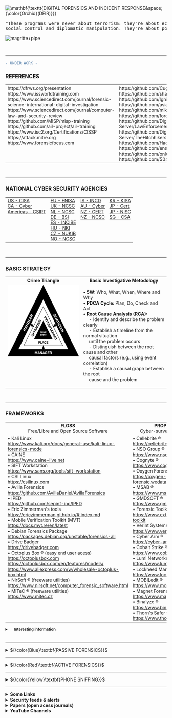 <!DOCTYPE html>
<html>
<body>

<!-- ############################TAKE#OUT#MDFK#;D##################################### -->

<img src="https://latex.codecogs.com/svg.image?\huge&space;\mathbf{\texttt{DIGITAL&space;FORENSICS&space;AND&space;INCIDENT&space;RESPONSE&space;{\color{Orchid}(DFIR)}}}" title="\mathbf{\texttt{DIGITAL FORENSICS AND INCIDENT RESPONSE&space;{\color{Orchid}(DFIR)}}}" />

<pre>"These programs were never about terrorism: they're about economic spying,
social control and diplomatic manipulation. They're about power." (Edward Snowden)</pre>

![magritte+pipe](https://github.com/RENANZG/My-Forensics/assets/53377291/b8fefc0f-e17e-4652-9e51-0b5d9265f181)

<!-- ################################################################################# -->
<br>
<hr>

```diff
- UNDER WORK -
```

<h3>REFERENCES</h3>

<table style="width: 100%" cellspacing="0" cellpadding="0">
<tr>
<td valign="top" style="width: 50%">
https://dfrws.org/presentation</br>
https://www.issworldtraining.com</br>
https://www.sciencedirect.com/journal/forensic-science-international-digital-investigation</br>
https://www.sciencedirect.com/journal/computer-law-and-security-review</br>
https://github.com/MISP/misp-training</br>
https://github.com/ail-project/ail-training</br>
https://www.isc2.org/Certifications/CISSP</br>
https://attack.mitre.org</br>
https://www.forensicfocus.com</br>
</td>
<td valign="top" style="width: 50%">
https://github.com/Cugu/awesome-forensics</br>
https://github.com/shadawck/awesome-anti-forensic</br>
https://github.com/Ignitetechnologies/Mindmap</br>
https://github.com/asiamina/A-Course-on-Digital-Forensics</br>
https://github.com/mikeroyal/Digital-Forensics-Guide</br>
https://github.com/forensicswiki/wiki</br>
https://github.com/Digital-Forensics-Discord-Server/LawEnforcementResources</br>
https://github.com/Digital-Forensics-Discord-Server/TheHitchhikersGuidetoDFIRExperiencesFromBeginnersandExperts</br>
https://github.com/Hack-with-Github/Awesome-Hacking</br>
https://github.com/enaqx/awesome-pentest</br>
https://github.com/onlurking/awesome-infosec</br>
https://github.com/504ensicsLabs</br>
</td>
</tr>
</table>

<!-- ################################################################################# -->
<br>
<hr>

<h3>NATIONAL CYBER SECURITY AGENCIES</h3>

<table style="width: 100%" cellspacing="0" cellpadding="0">
<tr>
<td valign="top">
<a href="https://www.cisa.gov/">US - CISA</a><br>
<a href="https://www.cyber.gc.ca/en">CA - Cyber</a><br>
<a href="https://csirtamericas.org/en">Americas - CSIRT</a><br>
</td>
<td valign="top">
<a href="https://www.enisa.europa.eu">EU - ENISA</a><br>
<a href="https://www.ncsc.gov.uk">UK - NCSC</a><br>
<a href="https://english.ncsc.nl">NL - NCSC</a><br>
<a href="https://www.bsi.bund.de/EN">DE - BSI</a><br>
<a href="https://www.incibe.es">ES - INCIBE</a><br>
<a href="https://www.nki.gov.hu/en">HU - NKI</a><br>
<a href="https://www.nukib.cz/en">CZ - NUKIB</a><br>
<a href="https://nsm.no/areas-of-expertise/cyber-securitynorwegian-national-cyber-security-centre-ncsc">NO - NCSC</a><br>
</td>
<td valign="top">
<a href="https://www.gov.il/en/departments/israel_national_cyber_directorate/govil-landing-page">IS - INCD</a><br>
<a href="https://www.cyber.gov.au">AU - Cyber</a><br>
<a href="https://www.cert.govt.nz">NZ - CERT</a><br>
<a href="https://www.ncsc.govt.nz">NZ - NCSC</a><br>
</td>
<td valign="top">
<a href="https://www.kisa.or.kr/EN">KR - KISA</a><br>
<a href="https://www.jpcert.or.jp/english">JP - Cert</a><br>
<a href="https://www.nisc.go.jp/eng/index.html">JP - NISC</a><br>
<a href="https://www.csa.gov.sg">SG - CSA</a><br>
</td>
</tr>
</table>

<!-- ################################################################################# -->
<br>
<hr>

<h3>BASIC STRATEGY</h3>

<table style="width: 100%" cellspacing="0" cellpadding="0">
<tr>
  <td align="center" valign="top"><b>Crime Triangle</b></td>
  <td align="center" valign="top"><b>Basic Investigative Metodology</b></td>
</tr>
<tr>
  <td align="center" valign="top">
    <img src="3.POLICE_HACKING/CT.png" alt="Image">
  </td>
  <td align="left" valign="top">
    <p>
    <b>• 5W:</b> Who, What, When, Where and Why</br> 
    <b>• PDCA Cycle:</b> Plan, Do, Check and Act</br>
    <b>• Root Cause Analysis (RCA):</b></br>
    &emsp; - Identify and describe the problem clearly</br>
    &emsp; - Establish a timeline from the normal situation</br>
    &emsp;   until the problem occurs</br> 
    &emsp; - Distinguish between the root cause and other</br>
    &emsp;   causal factors (e.g., using event correlation)</br>
    &emsp; - Establish a causal graph between the root</br>
    &emsp;   cause and the problem</br>
    </p>
  </td>
</tr>
</table>

<!-- ################################################################################# -->
<br>
<hr>

<h3>FRAMEWORKS</h3>

<table style="width: 100%" cellspacing="0" cellpadding="0">
<tr>
<td align="center" valign="top" style="width: 50%"><b>FLOSS</b><br>Free/Libre and Open Source Software</td>
<td align="center" valign="top" style="width: 50%"><b>PROPRIETARY</b><br>Cyber-surveillance Industry</td>
</tr>
<tr>
<td align="left" valign="top" style="width: 50%">
• Kali Linux<br><a href="https://www.kali.org/docs/general-use/kali-linux-forensics-mode">https://www.kali.org/docs/general-use/kali-linux-forensics-mode</a><br>
• CAINE<br><a href="https://www.caine-live.net">https://www.caine-live.net</a><br>
• SIFT Workstation<br><a href="https://www.sans.org/tools/sift-workstation" target="_blank" rel="noopener noreferrer">https://www.sans.org/tools/sift-workstation</a><br>
• CSI Linux<br><a href="https://csilinux.com">https://csilinux.com</a><br>
• Avilla Forensics<br><a href="https://github.com/AvillaDaniel/AvillaForensics">https://github.com/AvillaDaniel/AvillaForensics</a><br>
• IPED<br><a href="https://github.com/sepinf-inc/IPED">https://github.com/sepinf-inc/IPED</a><br>
• Eric Zimmerman's tools<br><a href="https://ericzimmerman.github.io/#!index.md">https://ericzimmerman.github.io/#!index.md</a><br>
• Mobile Verification Toolkit (MVT)<br><a href="https://docs.mvt.re/en/latest">https://docs.mvt.re/en/latest</a><br>
• Debian Forensics Package<br><a href="https://packages.debian.org/unstable/forensics-all">https://packages.debian.org/unstable/forensics-all</a><br>
• Drive Badger<br><a href="https://drivebadger.com">https://drivebadger.com</a><br>
• Octoplus Box ® (easy end user acess)<br><a href="https://octoplusbox.com">https://octoplusbox.com</a><br><a href="https://octoplusbox.com/en/features/models/">https://octoplusbox.com/en/features/models/</a><br><a href="https://www.aliexpress.com/w/wholesale-octoplus-box.html">https://www.aliexpress.com/w/wholesale-octoplus-box.html</a><br>
• NirSoft ® (freeware utilities)<br><a href="https://www.nirsoft.net/computer_forensic_software.html">https://www.nirsoft.net/computer_forensic_software.html</a><br>
• MiTeC ® (freeware utilities)<br><a href="https://www.mitec.cz">https://www.mitec.cz</a><br>
  </td>
  <td align="left" valign="top" style="width: 50%;">
• Cellebrite ®<br><a href="https://cellebrite.com/" target="_blank" rel="noopener noreferrer">https://cellebrite.com</a><br>
• NSO Group ®<br><a href="https://www.nsogroup.com/" target="_blank" rel="noopener noreferrer">https://www.nsogroup.com</a><br>
• Cognyte ®<br><a href="https://www.cognyte.com/" target="_blank" rel="noopener noreferrer">https://www.cognyte.com/</a><br>
• Oxygen Forensic ®<br><a href="https://oxygen-forensic.wedatasolution.com/" target="_blank" rel="noopener noreferrer">https://oxygen-forensic.wedatasolution.com</a><br>
• MSAB ®<br><a href="https://www.msab.com/" target="_blank" rel="noopener noreferrer">https://www.msab.com</a><br>
• GMDSOFT ®<br><a href="https://www.gmdsoft.com/" target="_blank" rel="noopener noreferrer">https://www.gmdsoft.com</a><br>• Forensic Toolkit (FTK) ® <br><a href="https://www.exterro.com/forensic-toolkit" target="_blank" rel="noopener noreferrer">https://www.exterro.com/forensic-toolkit</a><br>
• Verint Systems ®<br><a href="https://www.verint.com/" target="_blank" rel="noopener noreferrer">https://www.verint.com</a><br>
• Cyber Arm ®<br><a href="https://cyber-arm.com/services" target="_blank" rel="noopener noreferrer">https://cyber-arm.com/services</a><br>
• Cobalt Strike ®<br><a href="https://www.cobaltstrike.com" target="_blank" rel="noopener noreferrer">https://www.cobaltstrike.com</a><br>
• Lumi Networks ®<br><a href="https://www.lumi.network" target="_blank" rel="noopener noreferrer">https://www.lumi.network</a><br>
• Lockheed Martin ®<br><a href="https://www.lockheedmartin.com" target="_blank" rel="noopener noreferrer">https://www.lockheedmartin.com/</a><br>
• MOBILedit ®<br><a href="https://www.mobiledit.com/mobiledit-forensic" target="_blank" rel="noopener noreferrer">https://www.mobiledit.com</a><br>
• Magnet Forensic ®<br><a href="https://www.magnetforensics.com/" target="_blank" rel="noopener noreferrer">https://www.magnetforensics.com</a><br>
• Binalyze ®<br><a href="https://www.binalyze.com" target="_blank" rel="noopener noreferrer">https://www.binalyze.com</a><br>
• Thorn's Safer ®<br><a href="https://www.thorn.org/" target="_blank" rel="noopener noreferrer">https://www.thorn.org</a><br>
</td>
</tr>
</table>

<sub>
<details>
<p><summary><b>&emsp; Interesting information</b></summary></p>
<p>• Beyond the Veil of Surveillance: Private Sector Offensive Actors (PSOAs)</p>
<p>https://socradar.io/beyond-the-veil-of-surveillance-private-sector-offensive-actors-psoas</p>
<p>• Burn, drown, or smash your phone: Forensics can extract data anyway</p>
<p>https://www.zdnet.com/article/burn-drown-or-smash-your-phone-forensics-can-extract-data-anyway</p>
<p>• How law enforcement gets around your smartphone’s encryption</p>
<p>https://arstechnica.com/information-technology/2021/01/how-law-enforcement-gets-around-your-smartphones-encryption/</p>
<p>• Cellphone data used to solve murder case from 2 years ago, police say</p>
<p>https://www.youtube.com/watch?v=EmWsW_p_ta4</p>
<p>• The Stingray: How Law Enforcement Can Track Your Every Move</p>
<p>https://www.youtube.com/watch?v=wzSgLpNrr2E</p>
<p>• Police are tracking you and your license plates</p>
<p>https://www.youtube.com/watch?v=DH7edXaZS0A</p>
<p>• SCOTUS: Police Need Search Warrant to Ping cell Phones</p>
<p>https://www.youtube.com/watch?v=ASYm-3NJ-GA&t=40s</p>
<p>• EFF to Michigan Court: Governments Shouldn’t Be Allowed to Use a Drone to Spy on You Without a Warrant
<p>https://www.eff.org/deeplinks/2023/09/eff-michigan-court-governments-shouldnt-be-allowed-use-drone-spy-you-without
<p>• Forensics Journal Comparative analysis of mobile forensic proprietary tools: an application in forensic investigation (2022)</p>
<p>https://www.forensicscijournal.com/articles/jfsr-aid1039.pdf</p>
<p>• Methodology for Forensics Data Reconstruction on Mobile Devices with Android Operating System Applying In-System</p>
<p>Programming and Combination Firmware (2020)</p>
<p>https://ppee.unb.br/wp-content/uploads/2020/12/Artigo_Claudinei-Morim.pdf</p>
</details>
</sub>

<!-- ################################################################################# -->
<br>
<hr>

<details>
<summary>${\color{Blue}\textbf{PASSIVE FORENSICS}}$</summary>
<br>

<h3>FORENSIC TOOLS</h3>

<h4>ONLINE</h4>
• Virus Total - https://www.virustotal.com</br>
• Binvis - https://binvis.io</br>
• Hybrid - https://hybrid-analysis.com</br>
• Any Run - https://app.any.run</br>
• IP Logger - https://iplogger.org</br>
• IP Tracker - https://iplogger.org/ip-tracker</br>
• Location Tracker - https://iplogger.org/location-tracker</br>
• URL checker -  https://iplogger.org/url_checker</br>
• MAC address lookup - https://iplogger.org/mac-checker</br>
• IP API</br>
&emsp; - ip-api - https://ip-api.com</br>
&emsp; - ipify - https://www.ipify.org</br>
&emsp; - ipapi - https://ipapi.co</br>
&emsp; - vpnapi - https://vpnapi.io</br>
&emsp; - ipapi - https://ipapi.com</br>
• Name OSINT - https://namechk.com</br>
• Awesome Osint - https://github.com/jivoi/awesome-osint</br>
• Sherlock Project - https://github.com/sherlock-project/sherlock</br>
• Message Header Analyzer - https://mha.azurewebsites.net/  |  https://github.com/microsoft/MHA</br>
• Reverse Shell Generator - https://www.revshells.com</br>
• Magic Numbers - https://en.wikipedia.org/wiki/Magic_number_(programming)</br>
• Rainbow Tables (Hashes) - https://hashes.com/en/decrypt/hash</br>

<h4>OFFLINE</h4>
• ImHex - https://github.com/WerWolv/ImHex</br>
• ImageJ - https://github.com/imagej/ImageJ</br>
• Drive Badger - Covert Data Exfiltration Operations - https://github.com/drivebadger/drivebadger</br>
• Making Maps for Investigators - https://github.com/northloopforensics/Fetch</br>
• Offensive Google framework - https://github.com/mxrch/GHunt</br>
• Bitlocker Key Finder - https://github.com/northloopforensics/Bitlocker_Key_Finder</br>
• https://github.com/teamdfir/sift</br>
• https://github.com/keydet89/RegRipper3.0</br>
• https://www.autopsy.com/download/</br>
• https://www.nomoreransom.org/en/index.html</br>
• https://docs.microsoft.com/en-us/sysinternals/downloads</br>
• https://www.hirensbootcd.org/download</br>

<h3>VOLATILE MEMORY ANALYSIS</h3>
• Volatility</br>
https://www.volatilityfoundation.org/releases</br>
• Linux Memory Extractor (LiME)</br>
https://github.com/504ensicsLabs/LiME</br>
• Cobalt Strike in memory</br>
https://andreafortuna.org/2020/11/22/how-to-detect-cobalt-strike-activity-in-memory-forensics/</br>

<h3>JTAG, CHIP-OFF AND ISP FORENSICS</h3>
https://www.teeltech.com/ufaqs/what-is-jtag-chip-off-and-isp</br>
https://www.cellebritelearningcenter.com/mod/page/view.php?id=11903</br>
https://www.fletc.gov/jtag-chipoff-smartphones-training-program</br>
https://www.gillware.com/phone-data-recovery-services/jtag-chip-off-forensics</br>
https://www.gillware.com/phone-data-recovery-services/chip-off-forensics-services</br>

<h4>Researching support for phones in JTAG software</h4>
https://octoplusbox.com</br>
https://medusabox.com</br>
https://www.riffbox.org</br>
https://easy-jtag.com </br>
https://z3x-team.com</br>

<h3>CRYPTOCURRENCIES ANALYSIS</h3>
https://www.chainalysis.com</br>
https://www.blocksherlock.com/home/blockchain-explorers</br>
https://github.com/demining/CryptoDeepTools</br>
https://github.com/demining/bitcoindigger</br>
https://github.com/demining/Dao-Exploit</br>


</details>

<!-- ################################################################################# -->
<hr>

<details>
<summary>${\color{Red}\textbf{ACTIVE FORENSICS}}$</summary>

<!-- ################################# -->

<h3>LAW ENFORCEMENT AGENCY (LEA)</h3>

<h4>• Rule of Law Benchmarks</h4>

<em><b>Always remember that the law in books is different from the law in action!</b></em></br>

<em>Council of Europe</em></br>
Cybercrime - www.coe.int/cybercrime</br>
GLACY+ - https://coe.int/en/web/cybercrime/glacyplus</br>
iPROCEEDS-2 - https://coe.int/en/web/cybercrime/iproceeds-2</br>
Octopus Project - https://coe.int/en/web/cybercrime/octopus-project</br>
CyberSouth - https://coe.int/en/web/cybercrime/cybersouth</br>
CyberEast - https://coe.int/en/web/cybercrime/cybereast</br>

<h4>• Investigatory Powers</h4>
UK Public General Acts - Investigatory Powers Act 2016 - https://www.legislation.gov.uk/ukpga/2016/25/contents</br>
46 U.S. Code § 70035 - Investigatory powers - https://www.law.cornell.edu/uscode/text/46/70035</br>

<h4>• International Conventions</h4>
UNO - https://www.unodc.org/unodc/en/organized-crime/intro/UNTOC.html</br>
Budapest Convention - https://www.coe.int/en/web/cybercrime/the-budapest-convention</br>
Octopus Project - https://coe.int/en/web/cybercrime/octopus-project</br>
Five Eyes - https://en.wikipedia.org/wiki/Five_Eyes</br>

![architecture](https://github.com/RENANZG/My-Forensics/assets/53377291/f92b0055-29fe-40de-9a45-da845d0f3f4b)

<!-- ################################# -->

<h2>The Five, Nine, & Fourteen Eyes surveillance alliance includes the following countries:</h2>

<table style="width: 100%;" cellspacing="0" cellpadding="0">
<tr>
<td align="left"><b>Countries</b></td>
<td align="center"><b>Five Eyes</b></td>
<td align="center"><b>Nine Eyes</b></td>
<td align="center"><b>Fourteen Eyes</b></td>
<td align="center"><b>Other</b></td>
</tr>
<tr>
<td align="left">United Kingdom</td>
<td align="center">✔️</td>
<td align="center">✔️</td>
<td align="center">✔️</td>
<td align="center"></td>
</tr>
<tr>
<td align="left">United States</td>
<td align="center">✔️</td>
<td align="center">✔️</td>
<td align="center">✔️</td>
<td align="center"></td>
</tr>
<tr>
<td align="left">Australia</td>
<td align="center">✔️</td>
<td align="center">✔️</td>
<td align="center">✔️</td>
<td align="center"></td>
</tr>
<tr>
<td align="left">Canada</td>
<td align="center">✔️</td>
<td align="center">✔️</td>
<td align="center">✔️</td>
<td align="center"></td>
</tr>
<tr>
<td align="left">New Zealand</td>
<td align="center">✔️</td>
<td align="center">✔️</td>
<td align="center">✔️</td>
<td align="center"></td>
</tr>
<tr>
<td align="left">Denmark</td>
<td align="center"></td>
<td align="center">✔️</td>
<td align="center">✔️</td>
<td align="center"></td>
</tr>
<tr>
<td align="left">Netherlands</td>
<td align="center"></td>
<td align="center">✔️</td>
<td align="center">✔️</td>
<td align="center"></td>
</tr>
<tr>
<td align="left">France</td>
<td align="center"></td>
<td align="center">✔️</td>
<td align="center">✔️</td>
<td align="center"></td>
</tr>
<tr>
<td align="left">Norway</td>
<td align="center"></td>
<td align="center"></td>
<td align="center">✔️</td>
<td align="center"></td>
</tr>
<tr>
<td align="left">Germany</td>
<td align="center"></td>
<td align="center"></td>
<td align="center">✔️</td>
<td align="center"></td>
</tr>
<tr>
<td align="left">Belgium</td>
<td align="center"></td>
<td align="center"></td>
<td align="center">✔️</td>
<td align="center"></td>
</tr>
<tr>
<td align="left">Spain</td>
<td align="center"></td>
<td align="center"></td>
<td align="center">✔️</td>
<td align="center"></td>
</tr>
<tr>
<td align="left">Sweden</td>
<td align="center"></td>
<td align="center"></td>
<td align="center">✔️</td>
<td align="center"></td>
</tr>
<tr>
<td align="left">Italy</td>
<td align="center"></td>
<td align="center"></td>
<td align="center">✔️</td>
<td align="center"></td>
</tr>
<tr>
<td align="left">Israel</td>
<td align="center"></td>
<td align="center"></td>
<td align="center"></td>
<td align="center">✔️</td>
</tr>
<tr>
<td align="left">Japan</td>
<td align="center"></td>
<td align="center"></td>
<td align="center"></td>
<td align="center">✔️</td>
</tr>
<tr>
<td align="left">Singapore</td>
<td align="center"></td>
<td align="center"></td>
<td align="center"></td>
<td align="center">✔️</td>
</tr>
<tr>
<td align="left">South Korea</td>
<td align="center"></td>
<td align="center"></td>
<td align="center"></td>
<td align="center">✔️</td>
</tr>
</table>

<!-- ################################# -->
<hr>


<h3> MALWARES, BACKDOORS, ZERO-DAYS, DATA POISONING, SUPPLY CHAIN ATTACK, MAN-IN-THE-MIDDLE (MITM), HONEY POTS, AND SOCIAL ENGINEERING ATTACK</h3>

• MITRE ATT&CK - ICS Techniques</br>
https://attack.mitre.org/techniques/ics</br>

• MITRE ATT&CK -  Mobile Techniques</br>
https://attack.mitre.org/techniques/mobile/</br>

• MITRE ATT&CK - Enterprise Techniques</br>
https://attack.mitre.org/techniques/enterprise/</br>

<h4>Some Famous Cases</h4>

![1_dRthFvGk3zqARHOPzAymQQ](https://github.com/RENANZG/My-Forensics/assets/53377291/b347418d-dd76-4e0f-b075-e95db4817340)</br>

• Omerta Digital (FBI Honey Pot?)</br>
https://www.omertadigital.com/</br>
• Case: ANON (also stylized as AN0M or ΛNØM)</br>
https://en.wikipedia.org/wiki/ANOM</br>
https://www.vice.com/en/article/n7b4gg/anom-phone-arcaneos-fbi-backdoor</br>
• Case: EncroChat</br>
https://en.wikipedia.org/wiki/EncroChat</br>
https://eucrim.eu/news/germany-federal-court-of-justice-confirms-use-of-evidence-in-encrochat-cases</br>
https://xperylab.medium.com/the-dark-phones-encrochat-criminals-are-building-their-own-communication-system-474f3aeef759</br>
• Case: Pegasus Spyware (NSO Group)</br>
https://theintercept.com/2021/07/27/pegasus-nso-spyware-security</br>
• Case: Verint</br>
https://wikileaks.org/spyfiles/docs/VERINT_2012_AvneTurn_en.html</br>
https://www.reddit.com/r/InfoSecNews/comments/sxxzju/leaktheanalyst_group_leak_critical_data_from/</br>
• Case: Phantom Secure</br>
https://en.wikipedia.org/wiki/Phantom_Secure</br>
https://www.vice.com/en/article/v7m4pj/the-network-vincent-ramos-phantom-secure</br>
• Case: Sky Global</br>
https://en.wikipedia.org/wiki/Shutdown_of_Sky_Global</br>
• Case: Bundestrojaner  </br>
https://en.wikipedia.org/wiki/Bundestrojaner</br>
• Case: Magic Lantern</br>
https://en.wikipedia.org/wiki/Magic_Lantern_(software)</br>
https://github.com/bibanon/bibanon/blob/0b84bb23794c91c238a5601403898b61b5d193fc/Encyclopedia/History/Events/Pifts.md?</br>plain=1#L125
• Case: Cryptophon</br>
https://en.wikipedia.org/wiki/Tron_(hacker)#Cryptophon</br>

<h4>Spy chips, hardware implant, bios attacks and spyware attacks</h4>
• Planting Tiny Spy Chips in Hardware Can Cost as Little as $200</br>
https://www.wired.com/story/plant-spy-chips-hardware-supermicro-cheap-proof-of-concept</br>
• Installation of beacon implants</br>
https://arstechnica.com/tech-policy/2014/05/photos-of-an-nsa-upgrade-factory-show-cisco-router-getting-implant  </br>
• The tricky issue of spyware with a badge: meet ‘policeware’</br>
https://arstechnica.com/information-technology/2007/07/will-security-firms-avoid-detecting-government-spyware</br>
• Analisi della normativa e della giurisprudenza sul captatore informatico e la spiegazione del Caso Exodus</br>
https://www.dirittoconsenso.it/2021/11/11/captatore-informatico-trojan-di-stato</br>
• LightEater Demo: Stealing GPG keys/emails in Tails via remote firmware infection</br>
https://www.youtube.com/watch?v=sNYsfUNegEA</br>
• KeyGrabber Forensic Keylogger</br>
https://www.youtube.com/watch?v=6JJo8qCYE8M</br>
</br>
**Forensics Footprints**</br>
https://github.com/PaulNorman01/Forensia</br>
</br>
**Tor Browser Fingerprint**</br>
https://blog.torproject.org/browser-fingerprinting-introduction-and-challenges-ahead</br>
https://coveryourtracks.eff.org/learn</br>
</br>
**Supply Chain Attack**</br>
https://reproducible-builds.org</br>
https://github.com/SAP/risk-explorer-for-software-supply-chains</br>
https://github.com/ossillate-inc/packj</br>
</br>
**APT & Cybercriminal Campagin Collections**</br>
https://github.com/CyberMonitor/APT_CyberCriminal_Campagin_Collections</br>
</br>
**Man-In-The-Middle**</br>
https://github.com/jakev/mitm-helper-wifi</br>
https://github.com/jakev/mitm-helper-vpn</br>

<!-- ################################# -->

<h4>• Private Agents</h4>

- [“Reverse Location Search Warrant”: A New Personal Data Hoovering Exercise Brought to You by Google (2019)](https://www.nakedcapitalism.com/2019/02/reverse-location-search-warrant-a-new-personal-data-hoovering-exercise-brought-to-you-by-google.html)
- [As UN Human Rights Chief Urges Stricter Rules, Snowden Calls for End to Spyware Trade (2021)](https://www.nakedcapitalism.com/2021/07/as-un-human-rights-chief-urges-stricter-rules-snowden-calls-for-end-to-spyware-trade.html)

<!-- ################################# -->

<h4>• Liability for Contents</h4>

- [How to start your own ISP](https://startyourownisp.com/)
- [Where are torrents permitted?](https://i.imgur.com/3fHyG2S.png)
- [UK ISP Court Orders](http://www.ukispcourtorders.co.uk/)
- [Web Sheriff](https://en.wikipedia.org/wiki/Web_Sheriff)
- [A new bill could punish web platforms for using end-to-end encryption](https://www.theverge.com/2020/1/31/21116788/earn-it-act-section-230-lindsey-graham-draft-bill-encryption)
- [French court rules that Steam’s ban on reselling used games is contrary to European law](https://www.polygon.com/2019/9/19/20874384/french-court-steam-valve-used-games-eu-law)
- [MEPs approve sweeping changes to copyright law](https://www.theguardian.com/media/2019/mar/26/meps-approve-sweeping-changes-to-copyright-law-european-copyright-directive)
- [The Legalities of Linking](https://www.lifewire.com/legalities-of-linking-3468972)
- [COPYRIGHT LIABILITY FOR LINKING AND EMBEDDING - Klaris Law (.PDF)](https://klarislaw.com/wp-content/uploads/klarislaw-copyright-liability-for-linking-and-embedding.pdf)
- [EU court says linking to copyrighted material isn't illegal](https://www.engadget.com/2016/04/08/eu-court-linking-copyrighted-content-is-legal/)
- [IP Address is Not Enough to Identify Pirate, US Court of Appeals Rules](https://torrentfreak.com/ip-address-is-not-enough-to-identify-pirate-us-court-of-appeals-rules-180828/) - ([.PDF](https://cdn.ca9.uscourts.gov/datastore/opinions/2018/08/27/17-35041.pdf))
- [New EU Piracy Watchlist Targets Key Pirate Sites and Cloudflare](https://torrentfreak.com/new-eu-piracy-watchlist-targets-key-pirate-sites-and-cloudflare-181210/) - ([.PDF](https://torrentfreak.com/images/tradoc_157564.pdf))
- [Domain Registrar Can be Held Liable for Pirate Site, Court Rules](https://torrentfreak.com/domain-registrar-can-be-held-liable-for-pirate-site-court-rules-181224/)
- [Reporting When Pirate Releases Hit The Internet is Apparently Illegal Now](https://torrentfreak.com/reporting-when-pirate-releases-hit-the-internet-is-apparently-illegal-now-190101/)
- [Swiss Copyright Law: Downloading Stays Legal, No Site Blocking](https://torrentfreak.com/swiss-copyright-law-downloading-stays-legal-no-site-blocking/)
- [List of websites blocked in the United Kingdom](https://en.wikipedia.org/wiki/List_of_websites_blocked_in_the_United_Kingdom)
- [Who Watches the Watchmen: Exploring Complaints on the Web](https://arxiv.org/abs/1902.05796)
- [Major US ISPs Refuse to Discuss Repeat Infringer Policies](https://torrentfreak.com/major-us-isps-refuse-to-discuss-repeat-infringer-policies-190912/)
- [British ISPs throw in the towel, give up sending out toothless copyright infringement warnings](https://www.theregister.co.uk/2019/07/20/creative_content_piracy/)

<!-- ################################# -->

<h3>NETWORK ANALYSIS</h3>
• Snort - https://github.com/snort3</br>
• Wireshark - https://www.wireshark.org</br>
• NMAP - https://nmap.org</br>
</br>

<!-- ################################# -->

<h3>METADATA</h3>
• ExifTool - https://github.com/exiftool/exiftool</br>
• PhotoDNA - https://anishathalye.com/inverting-photodna</br>
• Geo-tags</br>
</br>

<!-- ################################# -->

<h3>REVERSE ENGINEERING</h3>
https://github.com/alphaSeclab/awesome-reverse-engineering</br>
</br>

<!-- ################################# -->

<h3>SOCIAL ENGINEERING ATTACK</h3>
https://github.com/giuliacassara/awesome-social-engineering</br>
https://github.com/trustedsec/social-engineer-toolkit</br>

<br>
</details>

<!-- ############################################################################### -->
<hr>

<details>
<summary>${\color{Yellow}\textbf{PHONE SNIFFING}}$</summary>
<br>

<table>
<tr>
<td>NAME</td>
<td>MEANING</td>
</tr>
<tr>
<td>IMEI</td>
<td><a href="https://en.wikipedia.org/wiki/International_Mobile_Equipment_Identity">International Mobile Equipment Identity</a></td>
</tr>
<tr>
<td>IMSI</td>
<td><a href="https://en.wikipedia.org/wiki/International_mobile_subscriber_identity">International Mobile Subscriber Identity</a></td>
</tr>
<tr>
<td>MCC</td>
<td><a href="https://en.wikipedia.org/wiki/Mobile_country_code">Mobile Country Code</a></td>
</tr>
<tr>
<td>MNC</td>
<td><a href="https://en.wikipedia.org/wiki/Mobile_country_code">Mobile Network Code</a></td>
</tr>
<tr>
<td>MSIN</td>
<td><a href="https://en.wikipedia.org/wiki/Mobile_identification_number">Mobile Subscription Identification Number</a></td>
</tr>
<tr>
<td>ICCID</td>
<td><a href="https://en.wikipedia.org/wiki/SIM_card#ICCID">Integrated Circuit Card Identifier</a></td>
</tr>
<tr>
<td>MSID</td>
<td><a href="https://www.pcmag.com/encyclopedia/term/mobile-station">Mobile Station ID</a></td>
</tr>
<tr>
<td></td>
<td></td>
</tr>
<tr>
<td>GSM</td>
<td><a href="https://en.wikipedia.org/wiki/GSM">Global System for Mobile Communications</a></td>
</tr>
<tr>
<td>SIM Card</td>
<td><a href="https://en.wikipedia.org/wiki/SIM_card">Subscriber Identity Module Card</a></td>
</tr>
<tr>
<td>SMS</td>
<td><a href="https://en.wikipedia.org/wiki/SMS">Short Message/Messaging Service</a></td>
</tr>
<tr>
<td>SDR</td>
<td><a href="https://en.wikipedia.org/wiki/Software-defined_radio">Software-Defined Radio</a></td>
</tr>
</table>

![image](https://user-images.githubusercontent.com/53458032/209445888-a0b016ee-0b05-49d6-a4ab-d14d72f632f7.png)

<h3>Useful Websites</h3>

- OpenCellID - [Link](https://opencellid.org/)
- Cell Tower Locator (Cell2GPS) - [Link](http://www.cell2gps.com/)
- Cell Phone Trackers - [Link](https://cellphonetrackers.org/)
- International Numbering Plans - [Link](https://www.numberingplans.com/)
- GSM World Coverage Map and GSM Country List - [Link](https://www.worldtimezone.com/gsm.html)
- Imei Info - https://www.imei.info
- Phones - https://www.gsmarena.com
- Cell Towers - https://opencellid.org

<h3>Information & Explanations</h3>

- IMSI-catcher - [Link](https://en.wikipedia.org/wiki/IMSI-catcher)
- GSM frequency bands - [Link](https://en.wikipedia.org/wiki/GSM_frequency_bands)
- List of software-defined radios - [Link](https://en.wikipedia.org/wiki/List_of_software-defined_radios)

<h3>Useful Apps</h3>

- Mobile Software
  - AIMSICD - [Link](https://github.com/CellularPrivacy/Android-IMSI-Catcher-Detector)
  - SnoopSnitch - [Link](https://f-droid.org/en/packages/de.srlabs.snoopsnitch/)
- Desktop Software
  - GsmEvil 2 - [Link](https://github.com/ninjhacks/gsmevil2)
  - IMSI-catcher - [Link](https://github.com/Oros42/IMSI-catcher)

<h3>Equipment</h3>

<pre>
GSM 900 / GSM 1800 MHz are used in most parts of the world: Europe, Asia, Australia, Middle East, Africa.
GSM 850 / GSM 1900 MHz are used in the United States, Canada, Mexico and most countries of S. America.
</pre>

- SDR
  - RTL-SDR (65MHz-2.3GHz) - [Link](https://www.amazon.com/dp/B06Y1HKLHY)
- Antenna
  - Antenna - [Link](https://www.amazon.com/dp/B07HQJKMBD)

<h3>Equipment</h3>

- Catching IMSI Catchers - [Link](https://youtu.be/eivHO1OzF5E)

<h3>GSM Sniffing Install/Setup Guide</h3>

<h4>Install</h4>

<pre>
$ sudo apt install python3-numpy python3-scipy python3-scapy gr-gsm
$ git clone https://github.com/Oros42/IMSI-catcher && cd IMSI-catcher
$ sudo grgsm_livemon && python3 simple_IMSI-catcher.py --sniff
</pre>

<h4>GSM Install Error? Try this!</h4>

<pre>
$ sudo apt-get install -y \
cmake \
autoconf \
libtool \
pkg-config \
build-essential \
docutils \
libcppunit-dev \
swig \
doxygen \
liblog4cpp5-dev \
gnuradio-dev \
gr-osmosdr \
libosmocore-dev \
liborc-0.4-dev \
swig

$ gnuradio-config-info -v
</pre>

<h4>Tips</h4>

<pre>
$ sudo grgsm_scanner -l # List your SDR connected.
$ sudo grgsm_scanner    # Scan for cell towers near you.
$ sudo grgsm_livemon    # Live radio scanning.
</pre>

<br>
</details>

<!-- ################################################################################# -->
<hr>

<details>
<summary><b>Some Links</b></summary>
https://www.cve.org</br>
https://www.cvedetails.com</br>
https://www.openwall.com</br>
https://lkrg.org</br>
https://attack.mitre.org</br>
https://www.hackthebox.com</br>
https://www.htcia.org</br>
https://www.exterro.com</br>
https://www.forensicfocus.com</br>
https://www.osforensics.com</br>
https://www.magnetforensics.com</br>
https://www.exterro.com/ftk-product-downloads/how-to-run-ftk-imager-from-a-flash-drive-imager-lite</br>
https://www.reddit.com/r/digitalforensics</br>
https://www.reddit.com/r/InfoSecNews</br>
https://github.com/yeahhub/Hacking-Security-Ebooks</br>
https://github.com/InfoSecIITR/reading-material</br>

https://www.fbi.gov</br>
https://www.justice.gov/news</br>
https://coe.int/en/web/cybercrime</br>
https://sherloc.unodc.org</br>
https://www.enisa.europa.eu</br>
https://necessaryandproportionate.org</br>
</details>

<!-- ################################# -->

<details>
<summary><b>Security feeds & alerts</b></summary>
• CVE Alerting Platform</br>
https://github.com/opencve/opencve</br>
• The Hacker News - Newsletter</br>
https://thehackernews.com/#email-outer</br>
• Google Scholar - Alerts</br>
https://scholar.google.com/scholar_alerts?view_op=list_alerts&hl=en-US</br>
• Forensic Focus - Newsletter</br>
https://www.forensicfocus.com</br>
</details>

<!-- ################################# -->

<details>
<summary><b>Papers (open acess journals)</b></summary>
• Make a Google Scholar search from an interesting subject that you want to follow up on.</br>
• Search paramters example: </br>
<pre>police hacking intext:ilegal intext:abusive intext:law</pre>
• You could set keywords alerts: https://scholar.google.com/scholar_alerts?view_op=list_alerts</br>
<br></br>
• Science Direct - Forensic Science International: Digital Investigation</br>
https://www.sciencedirect.com/journal/forensic-science-international-digital-investigation</br>
• Science Direct - Computer Law & Security Review</br>
https://www.sciencedirect.com/journal/computer-law-and-security-review</br>
• International Journal of Intelligence and CounterIntelligence</br>
https://www.tandfonline.com/journals/ujic20</br>
• Information Security Journal: A Global Perspective</br>
https://www.tandfonline.com/journals/uiss20</br>
• Policing and Society - An International Journal of Research and Policy</br>
https://www.tandfonline.com/journals/gpas20</br>
• Police Practice and Research - An International Journal</br>
https://www.tandfonline.com/journals/gppr20</br>
• Journal of Applied Security Research</br>
https://www.tandfonline.com/journals/wasr20</br>
• Information Systems Security</br>
https://www.tandfonline.com/journals/uiss19</br>
• Journal of Computer Information Systems</br>
https://www.tandfonline.com/journals/ucis20</br>
• Australian Journal of Forensic Sciences</br>
https://www.tandfonline.com/journals/tajf20</br>
</details>

<!-- ################################# -->

<details>
<summary><b>YouTube Channels</b></summary>
https://www.youtube.com/@DEFCONConference</br>
https://www.youtube.com/@BlackHatOfficialYT</br>
https://www.youtube.com/@DFRWS</br>
https://www.youtube.com/@SANSForensics</br>
https://www.youtube.com/@SANSOffensiveOperations</br>
https://www.youtube.com/@RSAConference</br>
https://www.youtube.com/@USENIXEnigmaConference</br>
https://www.youtube.com/@DebConfVideos</br>
https://www.youtube.com/@hitbsecconf</br>
https://www.youtube.com/@44contv</br>
https://www.youtube.com/@OffensiveCon</br>
https://www.youtube.com/@secwestnet</br>
https://www.youtube.com/@EkopartyConference</br>
https://www.youtube.com/@reconmtl</br>
https://www.youtube.com/@TROOPERScon</br>
https://www.youtube.com/@MCH2022NL</br>
</details>

</body>
</html>